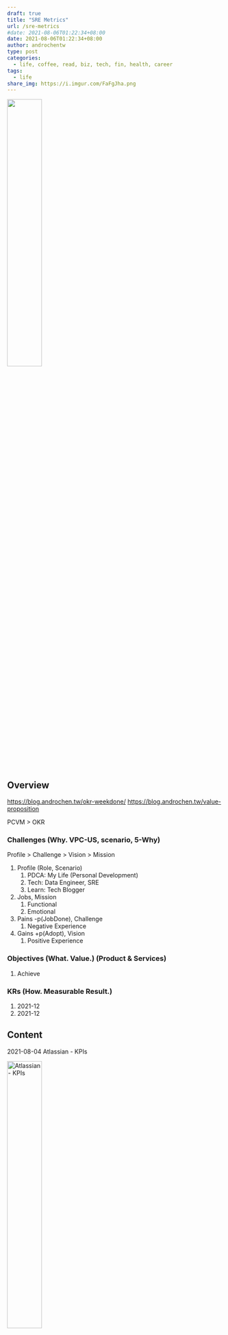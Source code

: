 ```yaml
---
draft: true
title: "SRE Metrics"
url: /sre-metrics
#date: 2021-08-06T01:22:34+08:00
date: 2021-08-06T01:22:34+08:00
author: androchentw
type: post
categories:
  - life, coffee, read, biz, tech, fin, health, career
tags: 
  - life
share_img: https://i.imgur.com/FaFgJha.png
---
```


<img style="width:40%;" src="https://i.imgur.com/FaFgJha.png">

## Overview

https://blog.androchen.tw/okr-weekdone/
https://blog.androchen.tw/value-proposition

PCVM > OKR
### Challenges (Why. VPC-US, scenario, 5-Why)

Profile > Challenge > Vision > Mission

1. Profile (Role, Scenario)
   1. PDCA: My Life (Personal Development)
   2. Tech: Data Engineer, SRE
   3. Learn: Tech Blogger
2. Jobs, Mission
   1. Functional
   2. Emotional
3. Pains -p(JobDone), Challenge
   1. Negative Experience
4. Gains +p(Adopt), Vision
   1. Positive Experience
   

### Objectives (What. Value.) (Product & Services)

1. Achieve

### KRs (How. Measurable Result.)

1. 2021-12
2. 2021-12

<!--more-->

## Content


2021-08-04 Atlassian - KPIs

<img style="width:40%;" src="https://wac-cdn.atlassian.com/dam/jcr:3dd93bc1-2408-48e2-b79b-a86de72f9cd5/mean-time-to-respond.png?cdnVersion=1738" title="Atlassian - KPIs">
<br />
<img style="width:80%;" src="https://wac-cdn.atlassian.com/dam/jcr:52a746c6-4924-43e3-8343-54b1c2f2f28e/tracking-incident-managment.png?cdnVersion=1738" title="Atlassian - MTTR">

* KPIs / Metrics
  * [How to choose incident management KPIs and metrics](https://www.atlassian.com/incident-management/kpis)
  * [Common Metrics](https://www.atlassian.com/incident-management/kpis/common-metrics)
    * MTTR (Restore), Uptime, Cost Per Ticket, Customer Satisfaction, SLA
  * [Severity levels](https://www.atlassian.com/incident-management/kpis/severity-levels)
  * [SLA vs. SLO vs. SLI](https://www.atlassian.com/incident-management/kpis/sla-vs-slo-vs-sli)
* [GCP - fourkeys](https://github.com/GoogleCloudPlatform/fourkeys)
  * [DORA - Gauge the effectiveness of your DevOps organization running in Google Cloud](https://cloud.google.com/blog/products/devops-sre/another-way-to-gauge-your-devops-performance-according-to-dora)
  * [Are you an Elite DevOps performer? Find out with the Four Keys Project](https://cloud.google.com/blog/products/devops-sre/using-the-four-keys-to-measure-your-devops-performance)


## Conclusion


### Discussion


### Ref


## Murmur

* 2021-08-06T01:22:34+08:00

